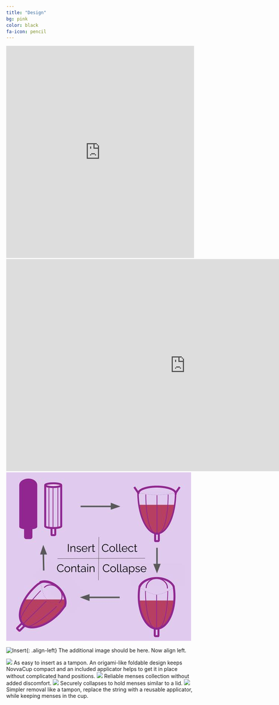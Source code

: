 ```yaml
---
title: "Design"
bg: pink
color: black
fa-icon: pencil
---
```


<style>
.responsive-wrap iframe{ max-width: 100%;}
</style>
<div class="responsive-wrap">
<!-- this is the embed code provided by Google -->
  <iframe src="https://docs.google.com/presentation/d/e/2PACX-1vQPwjmuDH83joQtA0Q8PA7Rp5AhBdmY1UMoHLUPqnruVNvbSABshqxedtw26SNL4Sh1Y2_mBLjleWTq/embed?start=false&loop=true&delayms=5000" frameborder="0" width="960" height="569" allowfullscreen="true" mozallowfullscreen="true" webkitallowfullscreen="true"></iframe>
<!-- Google embed ends -->
</div>


<iframe src="https://docs.google.com/presentation/d/e/2PACX-1vQPwjmuDH83joQtA0Q8PA7Rp5AhBdmY1UMoHLUPqnruVNvbSABshqxedtw26SNL4Sh1Y2_mBLjleWTq/embed?start=false&loop=true&delayms=5000" frameborder="0" width="960" height="569" allowfullscreen="true" mozallowfullscreen="true" webkitallowfullscreen="true"></iframe>

<img src="img/HowItWorksGrid.jpg"/>


![Insert](img/InsertGraphic.svg){: .align-left}
The additional image should be here. 
Now align left.

<img src="img/InsertGraphic.svg"/>
As easy to insert as a tampon.  
An origami-like foldable design keeps NovvaCup compact
and an included applicator helps to get it in place without complicated hand positions.

<img src="img/CollectGraphic.svg"/>
Reliable menses collection without added discomfort.

<img src="img/CollapseGraphic.svg"/>
Securely collapses to hold menses similar to a lid.

<img src="img/RemoveGraphic.svg"/>
Simpler removal like a tampon, replace the string with a reusable applicator,
while keeping menses in the cup.
